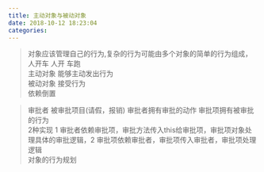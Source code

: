 ```yaml
---
title: 主动对象与被动对象
date: 2018-10-12 18:23:04
categories:
---
```



> 对象应该管理自己的行为,复杂的行为可能由多个对象的简单的行为组成，人开车 人开 车跑  
> 主动对象 能够主动发出行为  
> 被动对象 接受行为  
> 依赖倒置 

> 审批者 被审批项目(请假，报销)
> 审批者拥有审批的动作 
> 审批项拥有被审批的行为  
> 2种实现  1 审批者依赖审批项，审批方法传入this给审批项，审批项对象处理具体的审批逻辑，2 审批项依赖审批者，审批项传入审批者，审批项处理逻辑  
> 对象的行为规划 